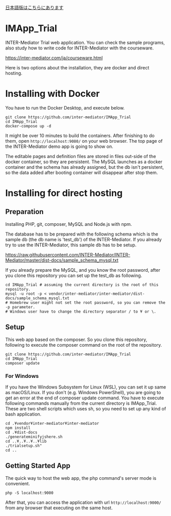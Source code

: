 [日本語版はこちらにあります](https://github.com/inter-mediator/IMApp_Trial/blob/master/README-ja.md)


# IMApp_Trial
INTER-Mediator Trial web application.
You can check the sample programs, also study how to write code for INTER-Mediator with the courseware.

https://inter-mediator.com/ja/courseware.html

Here is two options about the installation, they are docker and direct hosting.

# Installing with Docker

You have to run the Docker Desktop, and execute below.

```
git clone https://github.com/inter-mediator/IMApp_Trial
cd IMApp_Trial
docker-compose up -d
```

It might be over 10 minutes to build the containers. After finishing to do them, open ```http://localhost:9080/``` on your web browser. The top page of the INTER-Mediator demo app is going to show on.

The editable pages and definition files are stored in files out-side of the docker container, so they are persistent.
The MySQL launches as a docker container and the schema has already assigned, but the db isn't persistent, so the data added after booting container will disappear after stop them.

# Installing for direct hosting

## Preparation
Installing PHP, git, composer, MySQL and Node.js with npm.

The database has to be prepared with the following schema which is the sample db (the db name is 'test_db') of the INTER-Mediator. If you already try to use the INTER-Mediator, this sample db has to be setup.

https://raw.githubusercontent.com/INTER-Mediator/INTER-Mediator/master/dist-docs/sample_schema_mysql.txt

If you already prepare the MySQL, and you know the root password, after you clone this repository you can set up the test_db as following.
```
cd IMApp_Trial # assuming the current directory is the root of this repository.
mysql -u root -p < vendor/inter-mediator/inter-mediator/dist-docs/sample_schema_mysql.txt
# Homebrew user might not set the root password, so you can remove the -p parameter.
# Windows user have to change the directory separator / to ¥ or \.
```
## Setup
This web app based on the composer. So you clone this repository, following to execute the composer command on the root of the repository.
```
git clone https://github.com/inter-mediator/IMApp_Trial
cd IMApp_Trial
composer update
```

### For Windows

If you have the Windows Subsystem for Linux (WSL), you can set it up same as macOS/Linux.
If you don't (e.g. Windows PowerShell), you are going to get an error at the end of composer update command.
You have to execute following commands manually from the current directory is IMApp_Trial.
These are two shell scripts which uses sh, so you need to set up any kind of bash application.

```
cd .¥vendor¥inter-mediator¥inter-mediator
npm install
cd .¥dist-docs
./generateminifyjshere.sh
cd ..¥..¥..¥..¥lib
./trialsetup.sh"
cd ..
```

## Getting Started App
The quick way to host the web app, the php command's server mode is convenient.
```
php -S localhost:9000
```
After that, you can access the application with url ```http://localhost:9000/``` from any browser that executing on the same host.
